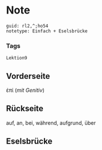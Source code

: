 # Note
```
guid: rl2,^;ho54
notetype: Einfach + Eselsbrücke
```

### Tags
```
Lektion9
```

## Vorderseite
ἐπί (<i>mit Genitiv</i>)

## Rückseite
auf, an, bei, während, aufgrund, über

## Eselsbrücke


